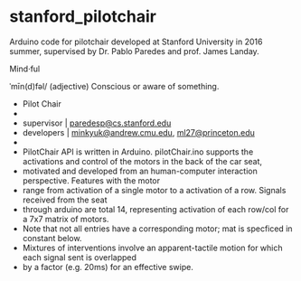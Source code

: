 # stanford_pilotchair
Arduino code for pilotchair developed at Stanford University in 2016 summer, supervised by Dr. Pablo Paredes and prof. James Landay.

Mind·ful

ˈmīn(d)fəl/ (adjective)
Conscious or aware of something.

 * Pilot Chair
 * 
 * supervisor | paredesp@cs.stanford.edu 
 * developers | minkyuk@andrew.cmu.edu, ml27@princeton.edu
 *         
 * PilotChair API is written in Arduino. pilotChair.ino supports the activations and control of the motors in the back of the car seat,
 * motivated and developed from an human-computer interaction perspective. Features with the motor
 * range from activation of a single motor to a activation of a row. Signals received from the seat
 * through arduino are total 14, representing activation of each row/col for a 7x7 matrix of motors.
 * Note that not all entries have a corresponding motor; mat is specficed in constant below.
 * Mixtures of interventions involve an apparent-tactile motion for which each signal sent is overlapped
 * by a factor (e.g. 20ms) for an effective swipe.





 

